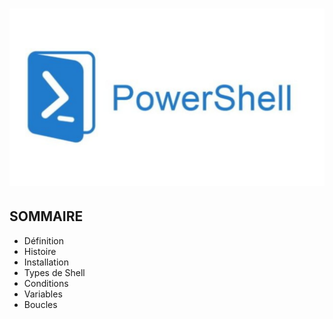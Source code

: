 # ![](powershell.jpg)
## SOMMAIRE 
- Définition
- Histoire
- Installation
- Types de Shell
- Conditions
- Variables
- Boucles
  